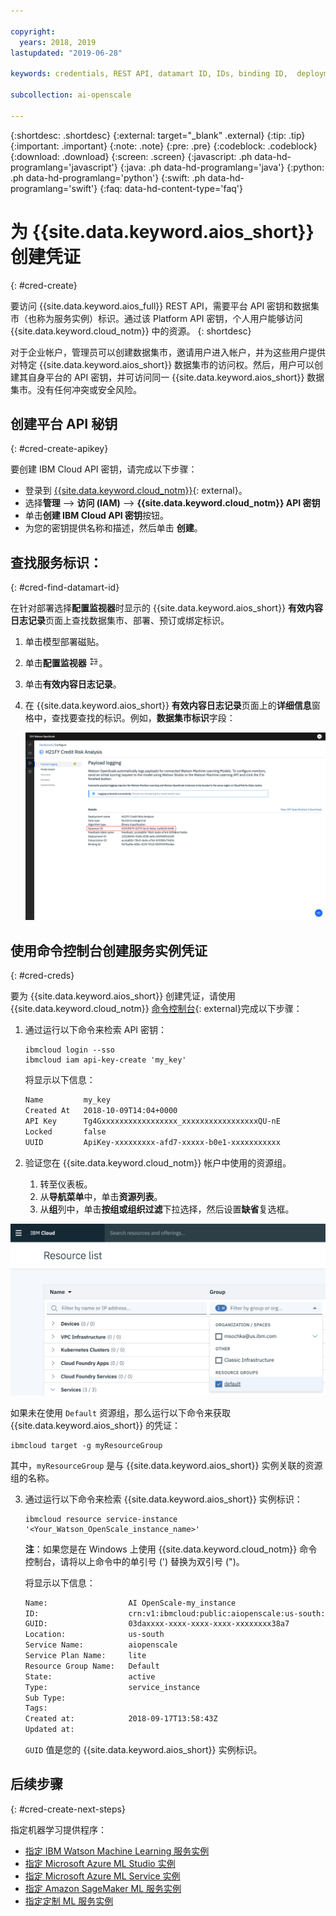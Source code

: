 ```yaml
---

copyright:
  years: 2018, 2019
lastupdated: "2019-06-28"

keywords: credentials, REST API, datamart ID, IDs, binding ID,  deployment ID, subscription ID

subcollection: ai-openscale

---
```


{:shortdesc: .shortdesc}
{:external: target="_blank" .external}
{:tip: .tip}
{:important: .important}
{:note: .note}
{:pre: .pre}
{:codeblock: .codeblock}
{:download: .download}
{:screen: .screen}
{:javascript: .ph data-hd-programlang='javascript'}
{:java: .ph data-hd-programlang='java'}
{:python: .ph data-hd-programlang='python'}
{:swift: .ph data-hd-programlang='swift'}
{:faq: data-hd-content-type='faq'}

# 为 {{site.data.keyword.aios_short}} 创建凭证
{: #cred-create}

要访问 {{site.data.keyword.aios_full}} REST API，需要平台 API 密钥和数据集市（也称为服务实例）标识。通过该 Platform API 密钥，个人用户能够访问 {{site.data.keyword.cloud_notm}} 中的资源。
{: shortdesc}

对于企业帐户，管理员可以创建数据集市，邀请用户进入帐户，并为这些用户提供对特定 {{site.data.keyword.aios_short}} 数据集市的访问权。然后，用户可以创建其自身平台的 API 密钥，并可访问同一 {{site.data.keyword.aios_short}} 数据集市。没有任何冲突或安全风险。

## 创建平台 API 秘钥
{: #cred-create-apikey}

要创建 IBM Cloud API 密钥，请完成以下步骤：

- 登录到 [{{site.data.keyword.cloud_notm}}](https://{DomainName}){: external}。
- 选择**管理** --> **访问 (IAM)** --> **{{site.data.keyword.cloud_notm}} API 密钥**
- 单击**创建 IBM Cloud API 密钥**按钮。
- 为您的密钥提供名称和描述，然后单击 **创建**。

## 查找服务标识：
{: #cred-find-datamart-id}

在针对部署选择**配置监视器**时显示的 {{site.data.keyword.aios_short}} **有效内容日志记录**页面上查找数据集市、部署、预订或绑定标识。

1. 单击模型部署磁贴。 
2. 单击**配置监视器** ![“配置”图标](images/configure-deployment-button.png)。
3. 单击**有效内容日志记录**。
4. 在 {{site.data.keyword.aios_short}} **有效内容日志记录**页面上的**详细信息**窗格中，查找要查找的标识。例如，**数据集市标识**字段：

    ![数据集市标识](images/data-mart-id.png)

## 使用命令控制台创建服务实例凭证
{: #cred-creds}

要为 {{site.data.keyword.aios_short}} 创建凭证，请使用 {{site.data.keyword.cloud_notm}} [命令控制台](/docs/cli?){: external}完成以下步骤：

1. 通过运行以下命令来检索 API 密钥：

    ```curl
    ibmcloud login --sso
    ibmcloud iam api-key-create 'my_key'
    ```

    将显示以下信息：

    ```bash
    Name         my_key
    Created At   2018-10-09T14:04+0000
    API Key      Tg4Gxxxxxxxxxxxxxxxxx_xxxxxxxxxxxxxxxxxQU-nE
    Locked       false
    UUID         ApiKey-xxxxxxxxx-afd7-xxxxx-b0e1-xxxxxxxxxxx
    ```

2. 验证您在 {{site.data.keyword.cloud_notm}} 帐户中使用的资源组。

   1. 转至仪表板。
   2. 从**导航菜单**中，单击**资源列表**。
   3. 从**组**列中，单击**按组或组织过滤**下拉选择，然后设置**缺省**复选框。

  ![云中的资源组](images/cloud-resource.png)

  如果未在使用 `Default` 资源组，那么运行以下命令来获取 {{site.data.keyword.aios_short}} 的凭证：

   ```curl
   ibmcloud target -g myResourceGroup
   ```

  其中，`myResourceGroup` 是与 {{site.data.keyword.aios_short}} 实例关联的资源组的名称。

3. 通过运行以下命令来检索 {{site.data.keyword.aios_short}} 实例标识：

    ```curl
    ibmcloud resource service-instance '<Your_Watson_OpenScale_instance_name>'
    ```

    **注**：如果您是在 Windows 上使用 {{site.data.keyword.cloud_notm}} 命令控制台，请将以上命令中的单引号 (') 替换为双引号 (")。

    将显示以下信息：

    ```bash
    Name:                  AI OpenScale-my_instance
    ID:                    crn:v1:ibmcloud:public:aiopenscale:us-south:a/c2f2xxxxxxxxxxxx867::
    GUID:                  03daxxxx-xxxx-xxxx-xxxx-xxxxxxxx38a7
    Location:              us-south
    Service Name:          aiopenscale
    Service Plan Name:     lite
    Resource Group Name:   Default
    State:                 active
    Type:                  service_instance
    Sub Type:
    Tags:
    Created at:            2018-09-17T13:58:43Z
    Updated at:
    ```

    `GUID` 值是您的 {{site.data.keyword.aios_short}} 实例标识。
        
## 后续步骤
{: #cred-create-next-steps}

指定机器学习提供程序：

- [指定 IBM Watson Machine Learning 服务实例](/docs/services/ai-openscale?topic=ai-openscale-wml-connect)
- [指定 Microsoft Azure ML Studio 实例](/docs/services/ai-openscale?topic=ai-openscale-connect-azure)
- [指定 Microsoft Azure ML Service 实例](/docs/services/ai-openscale?topic=ai-openscale-connect-azureservice)
- [指定 Amazon SageMaker ML 服务实例](/docs/services/ai-openscale?topic=ai-openscale-csm-connect)
- [指定定制 ML 服务实例](/docs/services/ai-openscale?topic=ai-openscale-co-connect)
